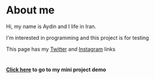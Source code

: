 # About me

Hi, my name is Aydin and I life in Iran.

I'm interested in programming and this project is for testing

This page has my [Twitter](https://twitter.com/aydin_lip) and [Instagram](https://instagram.com) links

#

#### [Click here](https://aydin-lip.github.io/gh-learn/) to go to my mini project demo
